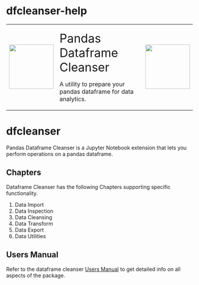 # dfcleanser-help
<div><table align="center"><tr><td><img src="https://rickkrasinski.github.io/dfcleanser/graphics/pandas.png" style="width: 120px ; height: 120px"></td><td style="margin-left: 200px"><p style="text-align: left" id="mainTitle"><font size="6">Pandas Dataframe Cleanser</font></p><p id="titleComment"><font size="3">A utility to prepare your pandas dataframe for data analytics.</font></p></td><td><img src="https://rickkrasinski.github.io/dfcleanser/graphics/dataCleansing.png" style="width: 120px ; height: 120px"></td></tr></table></div>

# dfcleanser
Pandas Dataframe Cleanser is a Jupyter Notebook extension that lets you perform operations on a pandas dataframe.



## Chapters
Dataframe Cleanser has the following Chapters supporting specific functionality.
1) Data Import 
2) Data Inspection
3) Data Cleansing
4) Data Transform
5) Data Export
6) Data Utilities

## Users Manual
Refer to the dataframe cleanser <a href="https://rickkrasinski.github.io/dfcleanser/help/dfcleanser-index.html"  target="_blank">Users Manual</a> to get detailed info on all aspects of the package.
